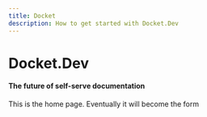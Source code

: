 ```yaml
---
title: Docket
description: How to get started with Docket.Dev
---
```


# Docket.Dev
#### The future of self-serve documentation
This is the home page. Eventually it will become the form